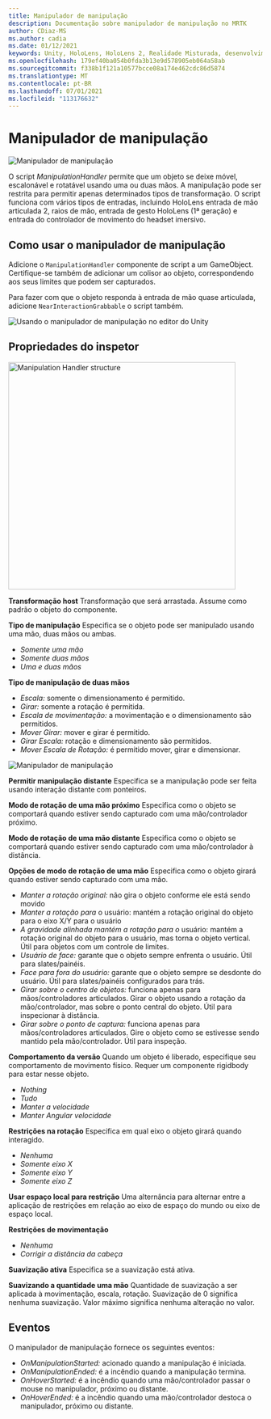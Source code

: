 ```yaml
---
title: Manipulador de manipulação
description: Documentação sobre manipulador de manipulação no MRTK
author: CDiaz-MS
ms.author: cadia
ms.date: 01/12/2021
keywords: Unity, HoloLens, HoloLens 2, Realidade Misturada, desenvolvimento, MRTK, Manipulação,
ms.openlocfilehash: 179ef40ba054b0fda3b13e9d578905eb064a58ab
ms.sourcegitcommit: f338b1f121a10577bcce08a174e462cdc86d5874
ms.translationtype: MT
ms.contentlocale: pt-BR
ms.lasthandoff: 07/01/2021
ms.locfileid: "113176632"
---
```

# <a name="manipulation-handler"></a>Manipulador de manipulação

![Manipulador de manipulação](../images/manipulation-handler/MRTK_Manipulation_Main.png)

O script *ManipulationHandler* permite que um objeto se deixe móvel, escalonável e rotatável usando uma ou duas mãos. A manipulação pode ser restrita para permitir apenas determinados tipos de transformação. O script funciona com vários tipos de entradas, incluindo HoloLens entrada de mão articulada 2, raios de mão, entrada de gesto HoloLens (1ª geração) e entrada do controlador de movimento do headset imersivo.

## <a name="how-to-use-the-manipulation-handler"></a>Como usar o manipulador de manipulação

Adicione o `ManipulationHandler` componente de script a um GameObject. Certifique-se também de adicionar um colisor ao objeto, correspondendo aos seus limites que podem ser capturados.

Para fazer com que o objeto responda à entrada de mão quase articulada, adicione `NearInteractionGrabbable` o script também.

![Usando o manipulador de manipulação no editor do Unity](../images/manipulation-handler/MRTK_ManipulationHandler_Howto.png)

## <a name="inspector-properties"></a>Propriedades do inspetor

<img src="../images/manipulation-handler/MRTK_ManipulationHandler_Structure.png" width="450" alt="Manipulation Handler structure">

**Transformação host** Transformação que será arrastada. Assume como padrão o objeto do componente.

**Tipo de manipulação** Especifica se o objeto pode ser manipulado usando uma mão, duas mãos ou ambas.

* *Somente uma mão*
* *Somente duas mãos*
* *Uma e duas mãos*

**Tipo de manipulação de duas mãos**

* *Escala:* somente o dimensionamento é permitido.
* *Girar:* somente a rotação é permitida.
* *Escala de movimentação:* a movimentação e o dimensionamento são permitidos.
* *Mover Girar:* mover e girar é permitido.
* *Girar Escala:* rotação e dimensionamento são permitidos.
* *Mover Escala de Rotação:* é permitido mover, girar e dimensionar.

![Manipulador de manipulação](../images/manipulation-handler/MRTK_ManipulationHandler_TwoHanded.jpg)

**Permitir manipulação distante** Especifica se a manipulação pode ser feita usando interação distante com ponteiros.

**Modo de rotação de uma mão próximo** Especifica como o objeto se comportará quando estiver sendo capturado com uma mão/controlador próximo.

**Modo de rotação de uma mão distante** Especifica como o objeto se comportará quando estiver sendo capturado com uma mão/controlador à distância.

**Opções de modo de rotação de uma mão** Especifica como o objeto girará quando estiver sendo capturado com uma mão.

* *Manter a rotação original:* não gira o objeto conforme ele está sendo movido
* *Manter a rotação para* o usuário: mantém a rotação original do objeto para o eixo X/Y para o usuário
* *A gravidade alinhada mantém a rotação para o* usuário: mantém a rotação original do objeto para o usuário, mas torna o objeto vertical. Útil para objetos com um controle de limites.
* *Usuário de face:* garante que o objeto sempre enfrenta o usuário. Útil para slates/painéis.
* *Face para fora do usuário:* garante que o objeto sempre se desdonte do usuário. Útil para slates/painéis configurados para trás.
* *Girar sobre o centro de objetos:* funciona apenas para mãos/controladores articulados. Girar o objeto usando a rotação da mão/controlador, mas sobre o ponto central do objeto. Útil para inspecionar à distância.
* *Girar sobre o ponto de captura:* funciona apenas para mãos/controladores articulados. Gire o objeto como se estivesse sendo mantido pela mão/controlador. Útil para inspeção.

**Comportamento da versão** Quando um objeto é liberado, especifique seu comportamento de movimento físico. Requer um componente rigidbody para estar nesse objeto.

* *Nothing*
* *Tudo*
* *Manter a velocidade*
* *Manter Angular velocidade*

**Restrições na rotação** Especifica em qual eixo o objeto girará quando interagido.

* *Nenhuma*
* *Somente eixo X*
* *Somente eixo Y*
* *Somente eixo Z*

**Usar espaço local para restrição** Uma alternância para alternar entre a aplicação de restrições em relação ao eixo de espaço do mundo ou eixo de espaço local.

**Restrições de movimentação**

* *Nenhuma*
* *Corrigir a distância da cabeça*

**Suavização ativa** Especifica se a suavização está ativa.

**Suavizando a quantidade uma mão** Quantidade de suavização a ser aplicada à movimentação, escala, rotação. Suavização de 0 significa nenhuma suavização. Valor máximo significa nenhuma alteração no valor.

## <a name="events"></a>Eventos

O manipulador de manipulação fornece os seguintes eventos:

* *OnManipulationStarted:* acionado quando a manipulação é iniciada.
* *OnManipulationEnded:* é a incêndio quando a manipulação termina.
* *OnHoverStarted:* é a incêndio quando uma mão/controlador passar o mouse no manipulador, próximo ou distante.
* *OnHoverEnded:* é a incêndio quando uma mão/controlador destoca o manipulador, próximo ou distante.
